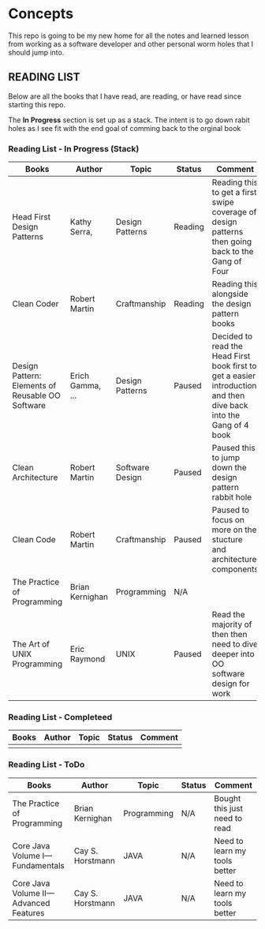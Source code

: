 # Concepts

This repo is going to be my new home for all the notes and learned lesson from working as a software developer and other personal worm holes that I should jump into.



## READING LIST

Below are all the books that I have read, are reading, or have read since starting this repo. 

The **In Progress** section is set up as a stack. The intent is to go down rabit holes as I see fit with the end goal of comming back to the orginal book

### Reading List - In Progress (Stack)

 Books        | Author           | Topic | Status |  Comment |
| ------------|------------------| ------| -----  | ---------|
| Head First Design Patterns  | Kathy Serra, | Design Patterns | Reading  | Reading this to get a first swipe coverage of design patterns then going back to the Gang of Four   | 
| Clean Coder    | Robert Martin  | Craftmanship | Reading  | Reading this alongside the design pattern books  |
| Design Pattern: Elements of Reusable OO Software     | Erich Gamma, ...  |  Design Patterns| Paused  | Decided to read the Head First book first to get a easier introduction and then dive back into the Gang of 4 book |
| Clean Architecture    | Robert Martin  | Software Design | Paused  | Paused this to jump down the design pattern rabbit hole |
| Clean Code    | Robert Martin  | Craftmanship | Paused  | Paused to focus on more on the stucture and architecture components  |
| The Practice of Programming| Brian Kernighan | Programming | N/A  |   |
| The Art of UNIX Programming | Eric Raymond| UNIX | Paused | Read the majority of then then need to dive deeper into OO software design for work |


### Reading List - Completeed

 Books        | Author           | Topic | Status |  Comment |
| ------------|------------------| ------| -----  | ---------|
|     |   |  |   |  |



### Reading List - ToDo

  Books        | Author           | Topic | Status |  Comment |
| ------------|------------------| ------| -----  | ---------|
| The Practice of Programming | Brian Kernighan | Programming | N/A  | Bought this just need to read |
| Core Java Volume I—Fundamentals |  Cay S. Horstmann | JAVA | N/A  | Need to learn my tools better |
| Core Java Volume II—Advanced Features |  Cay S. Horstmann | JAVA | N/A  | Need to learn my tools better |